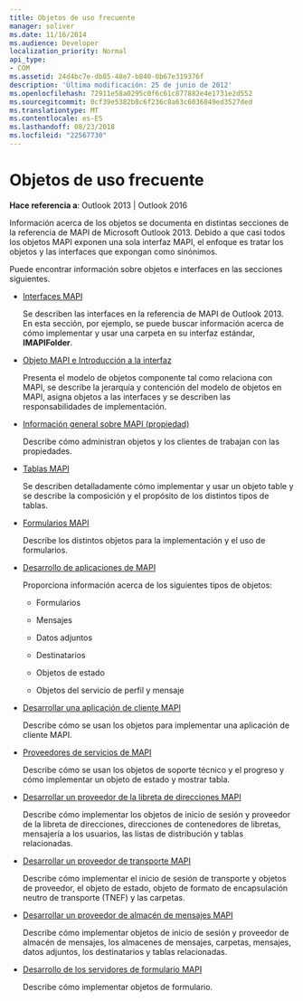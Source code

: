 ```yaml
---
title: Objetos de uso frecuente
manager: soliver
ms.date: 11/16/2014
ms.audience: Developer
localization_priority: Normal
api_type:
- COM
ms.assetid: 24d4bc7e-db85-48e7-b840-0b67e319376f
description: 'Última modificación: 25 de junio de 2012'
ms.openlocfilehash: 72911e58a0295c0f6c61c877882e4e1731e2d552
ms.sourcegitcommit: 0cf39e5382b8c6f236c8a63c6036849ed3527ded
ms.translationtype: MT
ms.contentlocale: es-ES
ms.lasthandoff: 08/23/2018
ms.locfileid: "22567730"
---
```

# <a name="commonly-used-objects"></a>Objetos de uso frecuente

  
  
**Hace referencia a**: Outlook 2013 | Outlook 2016 
  
Información acerca de los objetos se documenta en distintas secciones de la referencia de MAPI de Microsoft Outlook 2013. Debido a que casi todos los objetos MAPI exponen una sola interfaz MAPI, el enfoque es tratar los objetos y las interfaces que expongan como sinónimos.
  
Puede encontrar información sobre objetos e interfaces en las secciones siguientes.
  
- [Interfaces MAPI](mapi-interfaces.md)
    
    Se describen las interfaces en la referencia de MAPI de Outlook 2013. En esta sección, por ejemplo, se puede buscar información acerca de cómo implementar y usar una carpeta en su interfaz estándar, **IMAPIFolder**.
    
- [Objeto MAPI e Introducción a la interfaz](mapi-object-and-interface-overview.md)
    
    Presenta el modelo de objetos componente tal como relaciona con MAPI, se describe la jerarquía y contención del modelo de objetos en MAPI, asigna objetos a las interfaces y se describen las responsabilidades de implementación.
    
- [Información general sobre MAPI (propiedad)](mapi-property-overview.md)
    
    Describe cómo administran objetos y los clientes de trabajan con las propiedades.
    
- [Tablas MAPI](mapi-tables.md)
    
    Se describen detalladamente cómo implementar y usar un objeto table y se describe la composición y el propósito de los distintos tipos de tablas.
    
- [Formularios MAPI](mapi-forms.md)
    
    Describe los distintos objetos para la implementación y el uso de formularios.
    
- [Desarrollo de aplicaciones de MAPI](mapi-application-development.md)
    
    Proporciona información acerca de los siguientes tipos de objetos:
    
  - Formularios
    
  - Mensajes
    
  - Datos adjuntos
    
  - Destinatarios
    
  - Objetos de estado
    
  - Objetos del servicio de perfil y mensaje
    
- [Desarrollar una aplicación de cliente MAPI](developing-a-mapi-client-application.md)
    
    Describe cómo se usan los objetos para implementar una aplicación de cliente MAPI.
    
- [Proveedores de servicios de MAPI](mapi-service-providers.md)
    
    Describe cómo se usan los objetos de soporte técnico y el progreso y cómo implementar un objeto de estado y mostrar tabla.
    
- [Desarrollar un proveedor de la libreta de direcciones MAPI](developing-a-mapi-address-book-provider.md)
    
    Describe cómo implementar los objetos de inicio de sesión y proveedor de la libreta de direcciones, direcciones de contenedores de libretas, mensajería a los usuarios, las listas de distribución y tablas relacionadas.
    
- [Desarrollar un proveedor de transporte MAPI](developing-a-mapi-transport-provider.md)
    
    Describe cómo implementar el inicio de sesión de transporte y objetos de proveedor, el objeto de estado, objeto de formato de encapsulación neutro de transporte (TNEF) y las carpetas.
    
- [Desarrollar un proveedor de almacén de mensajes MAPI](developing-a-mapi-message-store-provider.md)
    
    Describe cómo implementar objetos de inicio de sesión y proveedor de almacén de mensajes, los almacenes de mensajes, carpetas, mensajes, datos adjuntos, los destinatarios y tablas relacionadas.
    
- [Desarrollo de los servidores de formulario MAPI](developing-mapi-form-servers.md)
    
    Describe cómo implementar objetos de formulario.
    

